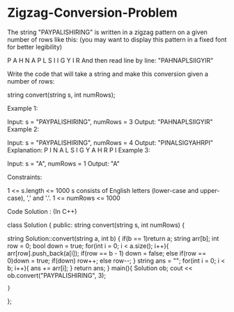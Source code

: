# Zigzag-Conversion-Problem

The string "PAYPALISHIRING" is written in a zigzag pattern on a given number of rows like this: (you may want to display this pattern in a fixed font for better legibility)

P   A   H   N
A P L S I I G
Y   I   R
And then read line by line: "PAHNAPLSIIGYIR"

Write the code that will take a string and make this conversion given a number of rows:

string convert(string s, int numRows);
 

Example 1:

Input: s = "PAYPALISHIRING", numRows = 3
Output: "PAHNAPLSIIGYIR"
Example 2:

Input: s = "PAYPALISHIRING", numRows = 4
Output: "PINALSIGYAHRPI"
Explanation:
P     I    N
A   L S  I G
Y A   H R
P     I
Example 3:

Input: s = "A", numRows = 1
Output: "A"
 

Constraints:

1 <= s.length <= 1000
s consists of English letters (lower-case and upper-case), ',' and '.'.
1 <= numRows <= 1000


Code Solution : (In C++)

class Solution {
public:
    string convert(string s, int numRows) {
        
string Solution::convert(string a, int b) {
   if(b == 1)return a;
   string arr[b];
   int row = 0;
   bool down = true;
   for(int i = 0; i < a.size(); i++){
      arr[row].push_back(a[i]);
      if(row == b - 1) down = false;
      else if(row == 0)down = true;
      if(down) row++;
      else row--;
   }
   string ans = "";
   for(int i = 0; i < b; i++){
      ans += arr[i];
   }
   return ans;
}
main(){
   Solution ob;
   cout << ob.convert("PAYPALISHIRING", 3);
        
    }
};
